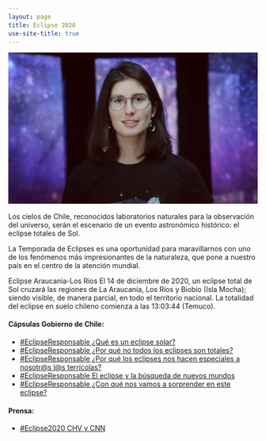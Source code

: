 ```yaml
---
layout: page
title: Eclipse 2020
use-site-title: true
---
```

![](/img/Portrait4.jpg)

Los cielos de Chile, reconocidos laboratorios naturales para la observación del universo, serán el escenario de un evento astronómico histórico: el eclipse totales de Sol.

La Temporada de Eclipses es una oportunidad para maravillarnos con uno de los fenómenos más impresionantes de la naturaleza, que pone a nuestro país en el centro de la atención mundial.

Eclipse Araucanía-Los Ríos
El 14 de diciembre de 2020, un eclipse total de Sol cruzará las regiones de La Araucanía, Los Ríos y Biobío (Isla Mocha); siendo visible, de manera parcial, en todo el territorio nacional. La totalidad del eclipse en suelo chileno comienza a las 13:03:44 (Temuco).

#### Cápsulas Gobierno de Chile:

- [#EclipseResponsable ¿Qué es un eclipse solar?](https://www.youtube.com/watch?v=Q35CzuLtChQ&list=PLqY_wjz2QOQ8kqq7UPwt8XD_tUw1Z8fcv&index=1)
- [#EclipseResponsable ¿Por qué no todos los eclipses son totales?](https://www.youtube.com/watch?v=Y7f5iskXh4M&list=PLqY_wjz2QOQ8kqq7UPwt8XD_tUw1Z8fcv&index=2)
- [#EclipseResponsable ¿Por qué los eclipses nos hacen especiales a nosotr@s l@s terrícolas?](https://www.youtube.com/watch?v=X-RJGT2EPik&list=PLqY_wjz2QOQ8kqq7UPwt8XD_tUw1Z8fcv&index=3)
- [#EclipseResponsable El eclipse y la búsqueda de nuevos mundos](https://www.youtube.com/watch?v=lsOdHPX0VY8&list=PLqY_wjz2QOQ8kqq7UPwt8XD_tUw1Z8fcv&index=4)
- [#EclipseResponsable ¿Con qué nos vamos a sorprender en este eclipse?](https://www.youtube.com/watch?v=p0xEnnKCk60&list=PLqY_wjz2QOQ8kqq7UPwt8XD_tUw1Z8fcv&index=5)






#### Prensa:

- [#Eclipse2020 CHV y CNN](https://www.youtube.com/watch?v=ODgGHMHY1Rs&list=PLqY_wjz2QOQ8kqq7UPwt8XD_tUw1Z8fcv&index=6)
